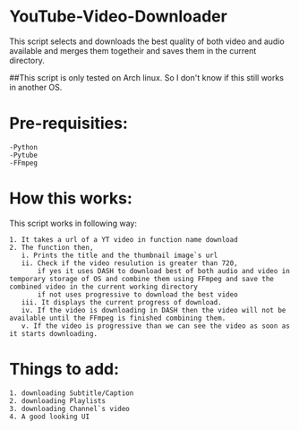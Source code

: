 # YouTube-Video-Downloader
This script selects and downloads the best quality of both video and audio available and merges them togetheir and saves them in the current directory.

##This script is only tested on Arch linux. So I don't know if this still works in another OS.

Pre-requisities:
==========================
```
-Python
-Pytube
-FFmpeg
```
How this works:
==========================
This script works in following way:
```
1. It takes a url of a YT video in function name download
2. The function then,
   i. Prints the title and the thumbnail image`s url
   ii. Check if the video resulution is greater than 720,
       if yes it uses DASH to download best of both audio and video in temporary storage of OS and combine them using FFmpeg and save the combined video in the current working directory
       if not uses progressive to download the best video
   iii. It displays the current progress of download.
   iv. If the video is downloading in DASH then the video will not be available until the FFmpeg is finished combining them.
   v. If the video is progressive than we can see the video as soon as it starts downloading.
```
Things to add:
==========================
```
1. downloading Subtitle/Caption
2. downloading Playlists
3. downloading Channel`s video
4. A good looking UI
```
